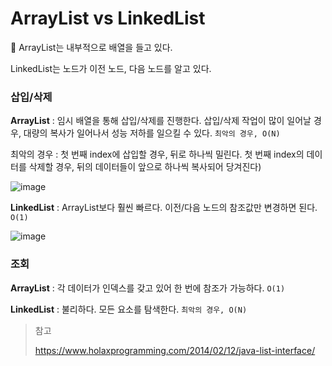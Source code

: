 # ArrayList vs LinkedList

:rocket: ArrayList는 내부적으로 배열을 들고 있다.

LinkedList는 노드가 이전 노드, 다음 노드를 알고 있다.



### 삽입/삭제

**ArrayList** : 임시 배열을 통해 삽입/삭제를 진행한다. 삽입/삭제 작업이 많이 일어날 경우, 대량의 복사가 일어나서 성능 저하를 일으킬 수 있다. `최악의 경우, O(N)`



최악의 경우 : 첫 번째 index에 삽입할 경우, 뒤로 하나씩 밀린다. 첫 번째 index의 데이터를 삭제할 경우, 뒤의 데이터들이 앞으로 하나씩 복사되어 당겨진다)

![image](https://user-images.githubusercontent.com/19922698/87749640-2900e300-c834-11ea-9409-de523ce49b5c.png)

**LinkedList** : ArrayList보다 훨씬 빠르다. 이전/다음 노드의 참조값만 변경하면 된다. `O(1)`

![image](https://user-images.githubusercontent.com/19922698/87749714-682f3400-c834-11ea-8b3a-a29536802efd.png)



### 조회

**ArrayList** : 각 데이터가 인덱스를 갖고 있어 한 번에 참조가 가능하다. `O(1)`

**LinkedList** : 불리하다. 모든 요소를 탐색한다. `최악의 경우, O(N)`









> 참고
>
> https://www.holaxprogramming.com/2014/02/12/java-list-interface/  
> 